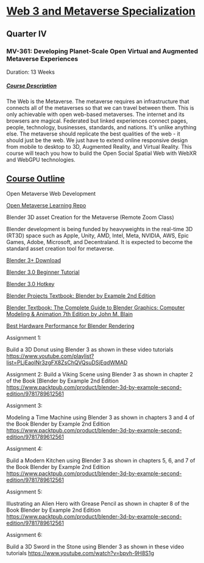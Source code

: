 # <ins>Web 3 and Metaverse Specialization</ins>

## Quarter IV

### MV-361: Developing Planet-Scale Open Virtual and Augmented Metaverse Experiences

Duration: 13 Weeks

##### <ins>Course Description</ins>

The Web is the Metaverse. The metaverse requires an infrastructure that connects all of the metaverses so that we can travel between them. This is only achievable with open web-based metaverses. The internet and its browsers are magical. Federated but linked experiences connect pages, people, technology, businesses, standards, and nations. It's unlike anything else. The metaverse should replicate the best qualities of the web - it should just be the web. We just have to extend online responsive design from mobile to desktop to 3D, Augmented Reality, and Virtual Reality. This course will teach you how to build the Open Social Spatial Web with WebXR and WebGPU technologies.

## <ins>Course Outline</ins>

Open Metaverse Web Development

[Open Metaverse Learning Repo](https://github.com/panaverse/metaverse-web)

Blender 3D asset Creation for the Metaverse (Remote Zoom Class)

Blender development is being funded by heavyweights in the real-time 3D (RT3D) space such as Apple, Unity, AMD, Intel, Meta, NVIDIA, AWS, Epic Games, Adobe, Microsoft, and Decentraland. It is expected to become the standard asset creation tool for metaverse.

[Blender 3+ Download](https://www.blender.org/download/)

[Blender 3.0 Beginner Tutorial](https://www.youtube.com/playlist?list=PLjEaoINr3zgFX8ZsChQVQsuDSjEqdWMAD)

[Blender 3.0 Hotkey](https://docs.google.com/document/d/1zPBgZAdftWa6WVa7UIFUqW_7EcqOYE0X743RqFuJL3o/edit)

[Blender Projects Textbook: Blender by Example 2nd Edition]( https://www.packtpub.com/product/blender-3d-by-example-second-edition/9781789612561)

[Blender Textbook: The Complete Guide to Blender Graphics: Computer Modeling & Animation 7th Edition by John M. Blain](https://www.amazon.com/Complete-Guide-Blender-Graphics-Animation/dp/103212167X/ref=sr_1_5)

[Best Hardware Performance for Blender Rendering](https://www.youtube.com/watch?v=H7T0SzdFHwg)

Assignment 1:

Build a 3D Donut using Blender 3 as shown in these video tutorials <https://www.youtube.com/playlist?list=PLjEaoINr3zgFX8ZsChQVQsuDSjEqdWMAD>

Assignment 2:
Build a Viking Scene using Blender 3 as shown in chapter 2 of the Book [Blender by Example 2nd Edition <https://www.packtpub.com/product/blender-3d-by-example-second-edition/9781789612561>

Assignment 3:

Modeling a Time Machine using Blender 3 as shown in chapters 3 and 4 of the Book Blender by Example 2nd Edition <https://www.packtpub.com/product/blender-3d-by-example-second-edition/9781789612561>

Assignment 4:

Build a Modern Kitchen using Blender 3 as shown in chapters 5, 6, and 7 of the Book Blender by Example 2nd Edition <https://www.packtpub.com/product/blender-3d-by-example-second-edition/9781789612561>

Assignment 5:

Illustrating an Alien Hero with Grease Pencil as shown in chapter 8 of the Book Blender by Example 2nd Edition <https://www.packtpub.com/product/blender-3d-by-example-second-edition/9781789612561>

Assignment 6:

Build a 3D Sword in the Stone using Blender 3 as shown in these video tutorials <https://www.youtube.com/watch?v=bpvh-9H8S1g>
